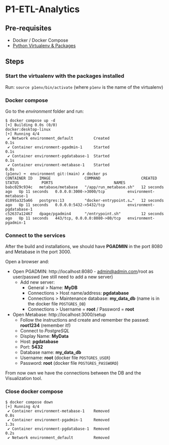 # P1-ETL-Analytics

## Pre-requisites
* Docker / Docker Compose
* [Python Virtualenv & Packages](environment/virtual_environment.md)

## Steps
### Start the virtualenv with the packages installed
Run: `source p1env/bin/activate` (where `p1env` is the name of the virtualenv)

### Docker compose
Go to the _environment_ folder and run:
```shell
$ docker compose up -d
[+] Building 0.0s (0/0)                                                                                                                                                   docker:desktop-linux
[+] Running 4/4
 ✔ Network environment_default         Created                                                                                                                                            0.1s
 ✔ Container environment-pgadmin-1     Started                                                                                                                                            0.1s
 ✔ Container environment-pgdatabase-1  Started                                                                                                                                            0.1s
 ✔ Container environment-metabase-1    Started                                                                                                                                            0.0s
(p1env) ➜  environment git:(main) ✗ docker ps
CONTAINER ID   IMAGE               COMMAND                  CREATED          STATUS          PORTS                           NAMES
babc029c934c   metabase/metabase   "/app/run_metabase.sh"   12 seconds ago   Up 11 seconds   0.0.0.0:3000->3000/tcp          environment-metabase-1
d1095a325a66   postgres:13         "docker-entrypoint.s…"   12 seconds ago   Up 11 seconds   0.0.0.0:5432->5432/tcp          environment-pgdatabase-1
c52637a12467   dpage/pgadmin4      "/entrypoint.sh"         12 seconds ago   Up 11 seconds   443/tcp, 0.0.0.0:8080->80/tcp   environment-pgadmin-1
```

### Connect to the services
After the build and installations, we should have __PGADMIN__ in the port 8080 and Metabase in the port 3000.

Open a browser and:
* Open PGADMIN: http://localhost:8080 - admin@admin.com/root as user/passwd (we still need to add a new server)
  * Add new server:
    * General > Name: __MyDB__
    * Connections > Host name/address: __pgdatabase__ 
    * Connections > Maintenance database: __my_data_db__ (name is in the docker file `POSTGRES_DB`)
    * Connections > Username = __root__ / Password = __root__
* Open Metabase: http://localhost:3000/setup
  * Follow the instructions and create and remember the passwd: __root1234__ (remember it!)
  * Connect to _PostgreSQL_
  * Display Name: __MyData__
  * Host: __pgdatabase__
  * Port: __5432__
  * Database name: __my_data_db__
  * Username: __root__ (docker file `POSTGRES_USER`)
  * Password: __root__ (docker file `POSTGRES_PASSWORD`)

From now own we have the connections between the DB and the Visualization tool.

### Close docker compose
```shell
$ docker compose down
[+] Running 4/4
 ✔ Container environment-metabase-1    Removed                                                                                                                                            0.8s
 ✔ Container environment-pgadmin-1     Removed                                                                                                                                            1.3s
 ✔ Container environment-pgdatabase-1  Removed                                                                                                                                            0.2s
 ✔ Network environment_default         Removed
```
